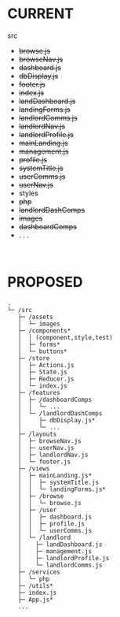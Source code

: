 # **CURRENT**

src
- ~~browse.js~~
- ~~browseNav.js~~
- ~~dashboard.js~~
- ~~dbDisplay.js~~
- ~~footer.js~~
- ~~index.js~~
- ~~landDashboard.js~~
- ~~landingForms.js~~
- ~~landlordComms.js~~
- ~~landlordNav.js~~
- ~~landlordProfile.js~~
- ~~mainLanding.js~~
- ~~management.js~~
- ~~profile.js~~
- ~~systemTitle.js~~
- ~~userComms.js~~
- ~~userNav.js~~
- styles
- ~~php~~
- ~~landlordDashComps~~
- ~~images~~
- ~~dashboardComps~~
- . . .

<br>

# **PROPOSED**

    .
    └─ /src
       ├─ /assets
       │  └─ images
       ├─ /components*
       │  │ (component,style,test)
       │  ├─ forms*
       │  └─ buttons*
       ├─ /store
       │  ├─ Actions.js
       │  ├─ State.js
       │  ├─ Reducer.js
       │  └─ index.js
       ├─ /features
       │  ├─ /dashboardComps
       │  │  └─ ...
       │  └─ /landlordDashComps
       │     ├─ dbDisplay.js*
       │     └─ ...
       ├─ /layouts
       │  ├─ browseNav.js
       │  ├─ userNav.js
       │  ├─ landlordNav.js
       │  └─ footer.js
       ├─ /views
       │  ├─ mainLanding.js*
       │  │  ├─ systemTitle.js
       │  │  └─ landingForms.js*
       │  ├─ /browse
       │  │  └─ browse.js
       │  ├─ /user
       │  │  ├─ dashboard.js
       │  │  ├─ profile.js
       │  │  └─ userComms.js
       │  └─ /landlord
       │    ├─ landDashboard.js
       │    ├─ management.js
       │    ├─ landlordProfile.js
       │    └─ landlordComms.js
       ├─ /services
       │  └─ php
       ├─ /utils*
       ├─ index.js
       ├─ App.js*
       ...

